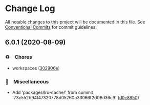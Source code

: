 # Change Log

All notable changes to this project will be documented in this file.
See [Conventional Commits](https://conventionalcommits.org) for commit guidelines.

## 6.0.1 (2020-08-09)


### ♻️　Chores

* workspaces ([302906e](https://github.com/bluelovers/ws-lru/commit/302906ee55a61568cc69ff40b120c90b2d05b1ea))


### 🔖　Miscellaneous

* Add 'packages/lru-cache/' from commit '73c552b94f47320778d05260a33066f2d08d36c9' ([d0c8850](https://github.com/bluelovers/ws-lru/commit/d0c8850c4c02a6321e4a43c2272a5e45eb89069e))
